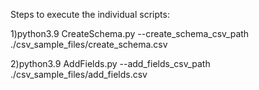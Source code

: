 Steps to execute the individual scripts:

1)python3.9 CreateSchema.py --create_schema_csv_path ./csv_sample_files/create_schema.csv


2)python3.9 AddFields.py --add_fields_csv_path ./csv_sample_files/add_fields.csv

